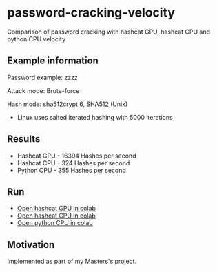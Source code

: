 # password-cracking-velocity

Comparison of password cracking with hashcat GPU, hashcat CPU and python CPU velocity

## Example information
 Password example: zzzz
 
 Attack mode: Brute-force
 
 Hash mode: sha512crypt $6$, SHA512 (Unix) 
 * Linux uses salted iterated hashing with 5000 iterations

## Results
* Hashcat GPU - 16394 Hashes per second
* Hashcat CPU - 324 Hashes per second
* Python CPU - 355 Hashes per second

## Run
* [Open hashcat GPU in colab](https://colab.research.google.com/github/dgudlek/password-cracking-velocity/blob/main/hashcat_gpu.ipynb)
* [Open hashcat CPU in colab](https://colab.research.google.com/github/dgudlek/password-cracking-velocity/blob/main/hashcat_cpu.ipynb)
* [Open python CPU in colab](https://colab.research.google.com/github/dgudlek/password-cracking-velocity/blob/main/hashcat_cpu.ipynb)

## Motivation
Implemented as part of my Masters's project.
